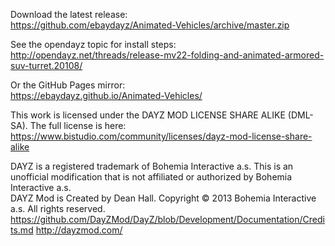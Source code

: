 Download the latest release:<br/>
https://github.com/ebaydayz/Animated-Vehicles/archive/master.zip<br/>

See the opendayz topic for install steps:<br/>
http://opendayz.net/threads/release-mv22-folding-and-animated-armored-suv-turret.20108/<br/>

Or the GitHub Pages mirror:<br/>
https://ebaydayz.github.io/Animated-Vehicles/<br/>

This work is licensed under the DAYZ MOD LICENSE SHARE ALIKE (DML-SA). The full license is here:<br/>
https://www.bistudio.com/community/licenses/dayz-mod-license-share-alike<br/>

DAYZ is a registered trademark of Bohemia Interactive a.s. This is an unofficial modification that is not affiliated or authorized by Bohemia Interactive a.s.<br/>
DAYZ Mod is Created by Dean Hall. Copyright © 2013 Bohemia Interactive a.s. All rights reserved.<br/>
https://github.com/DayZMod/DayZ/blob/Development/Documentation/Credits.md http://dayzmod.com/